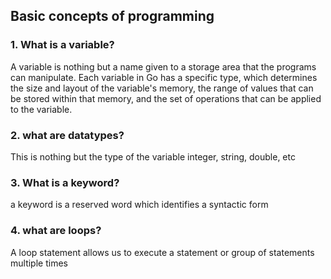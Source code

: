 ## Basic concepts of programming

### 1. What is a variable?

A variable is nothing but a name given to a storage area that the programs can manipulate. Each variable in Go has a specific type, which determines the size and layout of the variable's memory, the range of values that can be stored within that memory, and the set of operations that can be applied to the variable.

### 2. what are datatypes?

This is nothing but the type of the variable
integer, string, double, etc

### 3. What is a keyword?

a keyword is a reserved word which identifies a syntactic form

### 4. what are loops?

A loop statement allows us to execute a statement or group of statements multiple times


